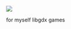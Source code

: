 [![](https://jitpack.io/v/hundun000/libgdx-hundun-lib.svg)](https://jitpack.io/#hundun000/libgdx-hundun-lib)

for myself libgdx games
